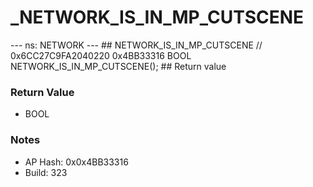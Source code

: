 # _NETWORK_IS_IN_MP_CUTSCENE

--- ns: NETWORK --- ## NETWORK_IS_IN_MP_CUTSCENE  // 0x6CC27C9FA2040220 0x4BB33316 BOOL NETWORK_IS_IN_MP_CUTSCENE();   ## Return value

### Return Value
* BOOL

### Notes
* AP Hash: 0x0x4BB33316
* Build: 323

